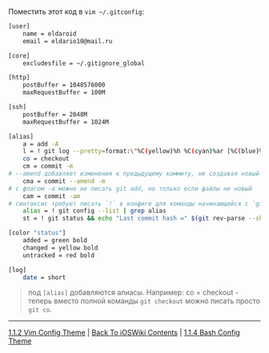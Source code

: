 Поместить этот код в `vim ~/.gitconfig`:

```bash
[user]
	name = eldaroid
	email = eldario10@mail.ru

[core]
	excludesfile = ~/.gitignore_global

[http]
	postBuffer = 1048576000
	maxRequestBuffer = 100M

[ssh]
	postBuffer = 2048M
	maxRequestBuffer = 1024M

[alias]
	a = add -A
	l = ! git log --pretty=format:\"%C(yellow)%h %C(cyan)%ar [%C(blue)%an%C(reset)] %C(auto)%d | %Creset%s\" --graph --shortstat -10
	co = checkout
	cm = commit -m
# --amend добавляет изменения к предыдущему коммиту, не создавая новый
	cma = commit --amend -m
# с флагом -a можно не писать git add, но только если файлы не новый
	cam = commit -am
# синтаксис требует писать `!` в конфиге для команды начинающейся с `git`
	alias = ! git config --list | grep alias
	st = ! git status && echo "Last commit hash =" $(git rev-parse --short HEAD) && echo "Commits after developer branch =" $(git cherry -v develop | wc -l)

[color "status"]
	added = green bold
	changed = yellow bold
 	untracked = red bold

[log]
	date = short
```

> под `[alias]` добавляются алиасы. Например: co = checkout - теперь вместо полной команды `git checkout` можно писать просто `git co`. 

---

[1.1.2 Vim Config Theme](./1.1.2%20vimrc.md) | [Back To iOSWiki Contents](https://github.com/eldaroid/iOSWiki) | [1.1.4 Bash Config Theme](./1.1.4%20bashrc.md)
